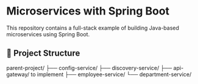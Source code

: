 # Microservices with Spring Boot

This repository contains a full-stack example of building Java-based microservices using Spring Boot.

## 📁 Project Structure
parent-project/
├── config-service/
├── discovery-service/
├── api-gateway/ to implement
├── employee-service/
└── department-service/


